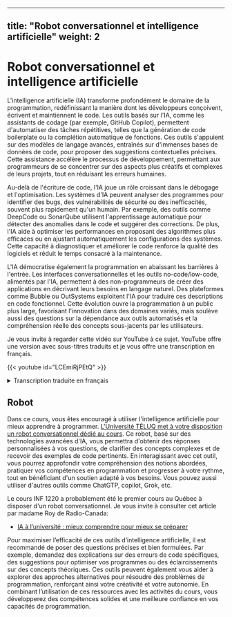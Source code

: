 
---
title: "Robot conversationnel et intelligence artificielle"
weight: 2
---




# Robot conversationnel et intelligence artificielle

L'intelligence artificielle (IA) transforme profondément le domaine de la programmation, redéfinissant la manière dont les développeurs conçoivent, écrivent et maintiennent le code. Les outils basés sur l'IA, comme les assistants de codage (par exemple, GitHub Copilot), permettent d'automatiser des tâches répétitives, telles que la génération de code boilerplate ou la complétion automatique de fonctions. Ces outils s'appuient sur des modèles de langage avancés, entraînés sur d'immenses bases de données de code, pour proposer des suggestions contextuelles précises. Cette assistance accélère le processus de développement, permettant aux programmeurs de se concentrer sur des aspects plus créatifs et complexes de leurs projets, tout en réduisant les erreurs humaines.

Au-delà de l'écriture de code, l'IA joue un rôle croissant dans le débogage et l'optimisation. Les systèmes d'IA peuvent analyser des programmes pour identifier des bugs, des vulnérabilités de sécurité ou des inefficacités, souvent plus rapidement qu'un humain. Par exemple, des outils comme DeepCode ou SonarQube utilisent l'apprentissage automatique pour détecter des anomalies dans le code et suggérer des corrections. De plus, l'IA aide à optimiser les performances en proposant des algorithmes plus efficaces ou en ajustant automatiquement les configurations des systèmes. Cette capacité à diagnostiquer et améliorer le code renforce la qualité des logiciels et réduit le temps consacré à la maintenance.

L'IA démocratise également la programmation en abaissant les barrières à l'entrée. Les interfaces conversationnelles et les outils no-code/low-code, alimentés par l'IA, permettent à des non-programmeurs de créer des applications en décrivant leurs besoins en langage naturel. Des plateformes comme Bubble ou OutSystems exploitent l'IA pour traduire ces descriptions en code fonctionnel. Cette évolution ouvre la programmation à un public plus large, favorisant l'innovation dans des domaines variés, mais soulève aussi des questions sur la dépendance aux outils automatisés et la compréhension réelle des concepts sous-jacents par les utilisateurs.



Je vous invite à regarder cette vidéo sur YouTube à ce sujet. YouTube offre une version
avec sous-titres traduits et je vous offre une transcription en français.


{{< youtube id="LCEmiRjPEtQ" >}}


<details>
<summary>Transcription traduite en français
</summary>



Hum, d'accord, je suis enthousiaste d'être ici aujourd'hui pour vous parler du logiciel à l'ère de l'IA. On m'a dit que beaucoup d'entre vous sont étudiants, en licence, master, doctorat, et ainsi de suite, et que vous êtes sur le point d'entrer dans l'industrie. Je pense que c'est un moment extrêmement unique et très intéressant pour rejoindre l'industrie en ce moment. Fondamentalement, la raison en est que le logiciel change à nouveau. Je dis «&nbsp;à nouveau&nbsp;» parce que j'ai déjà donné cette conférence, mais le problème est que le logiciel ne cesse de changer. J'ai donc beaucoup de matériel pour créer de nouvelles conférences, et je pense que ce changement est assez fondamental. Grossièrement, le logiciel n'a pas beaucoup changé à un niveau aussi fondamental depuis 70 ans, puis il a changé, je pense, deux fois de manière assez rapide ces dernières années. Il y a donc une énorme quantité de travail à faire, une énorme quantité de logiciels à écrire et à réécrire.

Le paysage du logiciel

Examinons peut-être le domaine du logiciel. Si nous considérons cela comme une carte du logiciel, il existe un outil vraiment cool appelé «&nbsp;Map of GitHub&nbsp;». C'est un peu comme tout le logiciel qui a été écrit, des instructions pour l'ordinateur afin d'exécuter des tâches dans l'espace numérique. Si vous zoomez, ce sont tous différents types de dépôts, et c'est tout le code qui a été écrit. Il y a quelques années, j'ai observé que le logiciel changeait, qu'il y avait un nouveau type de logiciel, et je l'ai appelé «&nbsp;logiciel 2.0&nbsp;» à l'époque. L'idée était que le logiciel 1.0 est le code que vous écrivez pour l'ordinateur, tandis que le logiciel 2.0 concerne les réseaux neuronaux, en particulier les poids d'un réseau neuronal. Vous n'écrivez pas ce code directement, vous ajustez plutôt les ensembles de données, puis vous exécutez un optimiseur pour créer les paramètres de ce réseau neuronal. À l'époque, les réseaux neuronaux étaient perçus comme un simple classificateur différent, comme un arbre de décision ou quelque chose comme ça. Je pense que ce cadre était beaucoup plus approprié.

Maintenant, nous avons l'équivalent de GitHub dans le domaine du logiciel 2.0. Je pense que Hugging Face est fondamentalement l'équivalent de GitHub pour le logiciel 2.0. Il y a aussi Model Atlas, où vous pouvez visualiser tout le code écrit, si vous êtes curieux. D'ailleurs, le grand cercle au centre représente les paramètres de Flux, le générateur d'images. Chaque fois que quelqu'un ajuste un modèle au-dessus de Flux, vous créez en quelque sorte un «&nbsp;commit&nbsp;» dans cet espace, et vous obtenez un générateur d'images différent.

En résumé, le logiciel 1.0 est le code informatique qui programme un ordinateur, le logiciel 2.0 sont les poids qui programment les réseaux neuronaux. Voici un exemple avec AlexNet, un réseau neuronal de reconnaissance d'images. Jusqu'à récemment, tous les réseaux neuronaux que nous connaissions étaient des ordinateurs à fonction fixe, comme de l'image aux catégories. Ce qui a changé, et je pense que c'est un changement fondamental, c'est que les réseaux neuronaux sont devenus programmables avec les grands modèles de langage (LLM). Je vois cela comme quelque chose de nouveau et unique, un nouveau type d'ordinateur. À mon avis, cela mérite une nouvelle désignation : le logiciel 3.0. Vos invites (prompts) sont maintenant des programmes qui programment le LLM, et, chose remarquable, ces invites sont écrites en anglais, ce qui en fait un langage de programmation très intéressant.

Exemple : classification de sentiments

Pour illustrer la différence, si vous faites une classification de sentiments, vous pouvez imaginer écrire une certaine quantité de code Python pour effectuer cette classification, ou entraîner un réseau neuronal, ou encore utiliser une invite pour un grand modèle de langage. Voici une invite courte, et vous pouvez imaginer la modifier pour programmer l'ordinateur d'une manière légèrement différente. Nous avons donc le logiciel 1.0, le logiciel 2.0, et je pense que nous voyons maintenant que beaucoup de code sur GitHub n'est plus seulement du code, il y a aussi beaucoup de texte en anglais entrelacé avec le code. Une nouvelle catégorie de code émerge, non seulement un nouveau paradigme de programmation, mais aussi, ce qui est remarquable, dans notre langue native, l'anglais.

Quand cela m'a frappé il y a quelques années, j'ai tweeté à ce sujet, et cela a capté l'attention de beaucoup de monde. C'est actuellement mon tweet épinglé : nous programmons maintenant les ordinateurs en anglais. Chez Tesla, nous travaillions sur le pilote automatique, et nous essayions de faire conduire la voiture. J'ai montré une diapositive à l'époque où les entrées de la voiture passaient par une pile logicielle pour produire la direction et l'accélération. J'avais observé qu'il y avait une tonne de code C++ dans le pilote automatique, qui était du logiciel 1.0, et qu'il y avait aussi des réseaux neuronaux pour la reconnaissance d'images. Au fil du temps, à mesure que nous améliorions le pilote automatique, le réseau neuronal gagnait en capacité et en taille, et tout le code C++ était supprimé. Beaucoup des capacités et fonctionnalités initialement écrites en 1.0 ont été migrées vers le 2.0. Par exemple, l'assemblage des informations entre les images des différentes caméras et dans le temps était effectué par un réseau neuronal, ce qui nous a permis de supprimer beaucoup de code. La pile logicielle 2.0 a littéralement dévoré la pile logicielle du pilote automatique.

Je trouvais cela vraiment remarquable à l'époque, et je pense que nous voyons la même chose aujourd'hui, où un nouveau type de logiciel dévore la pile. Nous avons trois paradigmes de programmation complètement différents, et si vous entrez dans l'industrie, il est très utile d'être à l'aise avec chacun d'eux, car ils ont tous leurs avantages et inconvénients. Vous devrez décider si une fonctionnalité doit être programmée en 1.0, 2.0 ou 3.0. Allez-vous entraîner un réseau neuronal, simplement utiliser une invite pour un LLM, ou écrire un code explicite ? Nous devons tous prendre ces décisions et potentiellement passer fluidement d'un paradigme à l'autre.

Les grands modèles de langage (LLM)

Passons maintenant à la première partie, où je veux parler des LLM, de la manière de penser à ce nouveau paradigme et à son écosystème. Qu'est-ce que cet nouvel ordinateur, à quoi ressemble-t-il, et à quoi ressemble l'écosystème ? J'ai été frappé par une citation d'Andrew Ng, il y a plusieurs années, qui disait que l'IA est la nouvelle électricité. Je pense que cela capture quelque chose de très intéressant, car les LLM ont actuellement des propriétés d'utilité publique. Les laboratoires de LLM, comme OpenAI, Gemini, Anthropic, etc., investissent des capitaux pour entraîner les LLM, ce qui équivaut à construire un réseau. Ensuite, il y a des dépenses opérationnelles pour fournir cette intelligence via des API à nous tous, à travers un accès mesuré où nous payons par million de jetons ou quelque chose comme ça. Nous avons beaucoup d'exigences similaires à celles d'une utilité publique : faible latence, haute disponibilité, qualité constante, etc.

Dans l'électricité, vous auriez un commutateur de transfert pour passer de la grille à l'énergie solaire, une batterie ou un générateur. Dans les LLM, nous avons peut-être OpenRouter, qui permet de basculer facilement entre différents types de LLM existants. Comme les LLM sont des logiciels, ils ne rivalisent pas pour l'espace physique, donc il est acceptable d'avoir, disons, six fournisseurs d'électricité, et vous pouvez passer de l'un à l'autre, car ils ne concurrencent pas de manière aussi directe. Ce qui est aussi fascinant, c'est que récemment, plusieurs LLM ont connu des pannes, et les gens se sont retrouvés bloqués, incapables de travailler. Quand les LLM de pointe tombent en panne, c'est comme une baisse d'intelligence dans le monde, un peu comme une tension instable dans le réseau, et la planète devient simplement moins intelligente. Plus nous dépendons de ces modèles, ce qui est déjà dramatique, plus cela va croître.

Mais les LLM n'ont pas seulement des propriétés d'utilité publique. Ils ont aussi des propriétés de fabriques (fabs), car les investissements nécessaires pour construire un LLM sont considérables, pas seulement comme construire une centrale électrique. La technologie évolue rapidement, avec des arbres technologiques complexes, de la recherche et du développement, et des secrets centralisés dans les laboratoires de LLM. Cependant, l'analogie devient un peu floue, car, comme je l'ai mentionné, il s'agit de logiciel, et le logiciel est moins défendable car il est très malléable.

Je pense que l'analogie qui a le plus de sens est que les LLM ont de fortes similitudes avec les systèmes d'exploitation. Ce n'est pas juste de l'électricité ou de l'eau qui sort d'un robinet comme une commodité. Ce sont des écosystèmes logiciels de plus en plus complexes, pas juste des commodités simples comme l'électricité. L'écosystème se forme de manière très similaire, avec quelques fournisseurs à source fermée, comme Windows ou Mac OS, et une alternative open source comme Linux. Pour les LLM, nous avons quelques fournisseurs à source fermée en compétition, et peut-être que l'écosystème LLaMA est actuellement une approximation de quelque chose qui pourrait devenir comme Linux. C'est encore très tôt, car ce ne sont que des LLM simples, mais nous commençons à voir qu'ils vont devenir beaucoup plus compliqués, avec l'utilisation d'outils, la multimodalité, et comment tout cela fonctionne.

Quand j'ai réalisé cela il y a un moment, j'ai essayé de le schématiser, et il m'a semblé que les LLM sont comme un nouveau système d'exploitation. Le LLM est une sorte d'équivalent du CPU, les fenêtres de contexte sont comme la mémoire, et le LLM orchestre la mémoire et le calcul pour résoudre des problèmes, en utilisant toutes ces capacités. Cela ressemble beaucoup à un système d'exploitation de ce point de vue.

Pour donner un exemple, si je veux télécharger une application, disons VS Code, je peux le télécharger et l'exécuter sur Windows, Linux ou Mac. De la même manière, je peux prendre une application LLM comme Cursor et l'exécuter sur GPT, Claude ou la série Gemini, juste en sélectionnant une option dans un menu déroulant. Nous sommes dans une ère, disons des années 1960, où le calcul des LLM est encore très coûteux pour ce nouveau type d'ordinateur, ce qui oblige les LLM à être centralisés dans le cloud. Nous sommes tous des clients qui interagissent avec eux via le réseau, et aucun de nous n'a une utilisation complète de ces ordinateurs. Cela rend logique d'utiliser le partage de temps, où nous sommes tous une dimension du lot quand ils exécutent l'ordinateur dans le cloud. C'est ainsi que les ordinateurs fonctionnaient à cette époque : les systèmes d'exploitation étaient dans le cloud, tout était diffusé, et il y avait du traitement par lots.

La révolution de l'informatique personnelle n'a pas encore eu lieu, car ce n'est pas économique, ça n'a pas de sens. Mais certaines personnes essaient, et il s'avère que les Mac Minis, par exemple, sont très adaptés pour certains LLM, car si vous faites une inférence par lot, tout est très limité par la mémoire. Cela fonctionne, et ce sont peut-être des signes précoces de l'informatique personnelle, mais cela n'a pas vraiment eu lieu. Ce n'est pas clair à quoi cela ressemblera. Peut-être que certains d'entre vous inventeront ce que c'est, comment ça fonctionne, ou ce que ça devrait être.

Une autre analogie : chaque fois que je parle à ChatGPT ou à un LLM directement en texte, j'ai l'impression de parler à un système d'exploitation via le terminal. C'est du texte, c'est un accès direct au système d'exploitation. Une interface graphique (GUI) n'a pas encore été inventée de manière générale. Est-ce que ChatGPT devrait avoir une GUI différente des simples bulles de texte ? Certaines applications ont des GUI, mais il n'y a pas de GUI générale pour toutes les tâches.

Les LLM diffèrent des systèmes d'exploitation de manière assez unique. J'ai écrit sur une propriété qui me semble très différente cette fois-ci : les LLM inversent la direction de la diffusion technologique, qui est généralement présente dans la technologie. Par exemple, avec l'électricité, la cryptographie, l'informatique, l'aviation, l'internet, le GPS, beaucoup de technologies transformatrices nouvelles et coûteuses étaient d'abord utilisées par les gouvernements et les entreprises, avant de se diffuser aux consommateurs. Mais avec les LLM, c'est l'inverse. Avec les premiers ordinateurs, il s'agissait de balistique et d'usage militaire, mais avec les LLM, il s'agit de savoir comment faire bouillir un œuf. C'est fascinant que nous ayons un nouvel ordinateur magique qui m'aide à faire bouillir un œuf, et non à aider le gouvernement à faire quelque chose de fou comme de la balistique militaire ou une technologie spéciale. Les entreprises et les gouvernements sont en retard sur l'adoption de ces technologies par rapport à nous tous. Cela informe peut-être certaines utilisations de la technologie, comme où se trouvent les premières applications.

Résumé

Les LLM sont des systèmes d'exploitation complexes, comparables à l'informatique des années 1960, et nous refaisons l'informatique à nouveau. Ils sont actuellement disponibles via le partage de temps et distribués comme une utilité publique. Ce qui est nouveau et sans précédent, c'est qu'ils ne sont pas entre les mains de quelques gouvernements et entreprises, mais entre les mains de nous tous, car nous avons tous un ordinateur, et c'est juste du logiciel. ChatGPT a été envoyé à nos ordinateurs, à des milliards de personnes, instantanément et du jour au lendemain, ce qui est insensé. Maintenant, c'est à nous d'entrer dans l'industrie et de programmer ces ordinateurs. C'est assez remarquable.

Psychologie des LLM

Avant de programmer les LLM, nous devons réfléchir à ce qu'ils sont. J'aime parler de leur psychologie. Je vois les LLM comme des esprits humains, des simulations stochastiques de personnes, où le simulateur est un transformateur autorégressif. C'est un réseau neuronal qui avance token par token, avec presque la même quantité de calcul pour chaque token. Ce simulateur est ajusté à tout le texte que nous avons sur internet, et ainsi de suite, ce qui lui donne une psychologie émergente semblable à celle des humains.

La première chose que vous remarquez, c'est que les LLM ont une connaissance encyclopédique et une mémoire impressionnante. Ils peuvent se souvenir de beaucoup plus de choses qu'un individu humain, car ils ont lu énormément. Cela me rappelle le film Rain Man, que je recommande vivement. Dustin Hoffman y joue un savant autiste avec une mémoire presque parfaite, capable de lire un annuaire téléphonique et de se souvenir de tous les noms et numéros. Les LLM sont similaires : ils peuvent se souvenir de hachages SHA et de toutes sortes de choses très facilement. Ils ont donc des superpouvoirs à certains égards.

Mais ils ont aussi des déficits cognitifs. Ils hallucinent beaucoup, inventent des choses, et n'ont pas un très bon modèle interne de connaissance de soi, bien que cela s'améliore. Ils affichent une intelligence inégale : ils sont surhumains dans certains domaines de résolution de problèmes, mais font des erreurs qu'aucun humain ne ferait, comme insister que 9.11 est supérieur à 9.9 ou qu'il y a deux «&nbsp;r&nbsp;» dans «&nbsp;strawberry&nbsp;». Ce sont des exemples célèbres, mais il y a des aspérités sur lesquelles on peut trébucher.

Ils souffrent aussi d'une sorte d'amnésie rétrograde. Si un collègue rejoint votre organisation, il apprendra au fil du temps à connaître l'organisation, gagnera du contexte, rentrera chez lui, dormira, consolidera ses connaissances et développera une expertise. Les LLM ne le font pas nativement, et ce n'est pas quelque chose qui a été résolu dans la recherche et développement des LLM. Les fenêtres de contexte sont comme une mémoire de travail, et vous devez programmer cette mémoire de travail assez directement, car ils ne deviennent pas plus intelligents par défaut. Beaucoup de gens se trompent sur ces analogies. Je recommande de regarder les films Memento et 50 First Dates, où les protagonistes ont leurs poids fixés et leurs fenêtres de contexte effacées chaque matin, ce qui rend le travail ou les relations problématiques.

Il y a aussi des limitations liées à la sécurité. Les LLM sont assez crédules, vulnérables aux risques d'injection de prompts, et peuvent divulguer vos données. Il y a donc de nombreuses considérations liées à la sécurité.

En résumé, vous devez considérer cette chose surhumaine avec des déficits cognitifs et des problèmes, tout en étant extrêmement utile. Comment les programmer et contourner leurs déficits tout en profitant de leurs superpouvoirs ?

Opportunités avec les LLM

Passons maintenant aux opportunités d'utilisation de ces modèles et à certaines des plus grandes opportunités. Ce n'est pas une liste exhaustive, juste quelques éléments que je trouve intéressants pour cette conférence.

Applications à autonomie partielle

Je suis enthousiaste à propos de ce que j'appelle les applications à autonomie partielle. Prenons l'exemple du codage. Vous pouvez aller directement sur ChatGPT, copier-coller du code, des rapports de bogues, obtenir du code et tout copier-coller. Pourquoi faire cela ? Pourquoi aller directement au système d'exploitation ? Il est beaucoup plus logique d'avoir une application dédiée. Beaucoup d'entre vous utilisent probablement Cursor, que j'utilise aussi. Cursor est un très bon exemple d'une application LLM précoce avec des propriétés utiles pour toutes les applications LLM.

Vous remarquerez que nous avons une interface traditionnelle qui permet à un humain de faire tout le travail manuellement comme avant, mais en plus, nous avons cette intégration LLM qui permet d'avancer par plus gros morceaux. Voici quelques propriétés des applications LLM que je trouve utiles à souligner :





Les LLM gèrent une grande partie de la gestion du contexte.



Ils orchestrent plusieurs appels aux LLM. Dans le cas de Cursor, il y a des modèles d'embedding pour tous vos fichiers, des modèles de chat, des modèles qui appliquent des différences au code, et tout cela est orchestré pour vous.



Une interface graphique spécifique à l'application est très importante. Vous ne voulez pas parler directement au système d'exploitation en texte. Le texte est difficile à lire, interpréter et comprendre, et vous ne voulez pas prendre certaines actions nativement en texte. Il est beaucoup plus facile de voir une différence en rouge et vert, de voir ce qui est ajouté ou soustrait, et d'utiliser des commandes comme Cmd+Y pour accepter ou Cmd+N pour rejeter, plutôt que de devoir l'écrire en texte. Une interface graphique permet à un humain d'auditer le travail de ces systèmes faillibles et d'aller plus vite.



Ce que j'appelle le curseur d'autonomie. Dans Cursor, vous pouvez faire une complétion par tabulation, où vous êtes principalement en charge. Vous pouvez sélectionner un morceau de code et utiliser Cmd+K pour modifier juste ce morceau, Cmd+L pour modifier tout le fichier, ou Cmd+I pour laisser l'application faire ce qu'elle veut dans tout le dépôt, ce qui est la version agentique à pleine autonomie. Vous contrôlez ce curseur d'autonomie, et selon la complexité de la tâche, vous pouvez ajuster le niveau d'autonomie que vous êtes prêt à céder.

Un autre exemple d'application LLM réussie est Perplexity. Elle possède des fonctionnalités similaires à celles que j'ai mentionnées pour Cursor. Elle regroupe beaucoup d'informations, orchestre plusieurs LLM, et a une interface graphique qui permet d'auditer une partie de son travail, comme citer des sources que vous pouvez inspecter. Elle a aussi un curseur d'autonomie : vous pouvez faire une recherche rapide, une recherche approfondie, ou une recherche très approfondie et revenir 10 minutes plus tard. Ce sont différents niveaux d'autonomie que vous cédez à l'outil.

Je me demande à quoi cela ressemble si beaucoup de logiciels deviennent partiellement autonomes. Pour ceux d'entre vous qui maintiennent des produits et services, comment allez-vous rendre vos produits et services partiellement autonomes ? Un LLM peut-il voir tout ce qu'un humain peut voir ? Un LLM peut-il agir de toutes les manières dont un humain pourrait agir ? Les humains peuvent-ils superviser et rester dans la boucle de cette activité, car ce sont des systèmes faillibles qui ne sont pas encore parfaits ? À quoi ressemble une différence dans Photoshop, par exemple ? Beaucoup de logiciels traditionnels ont actuellement des interrupteurs et des éléments conçus pour les humains. Tout cela doit changer et devenir accessible aux LLM.

Un point que je veux souligner avec beaucoup de ces applications LLM, qui ne reçoit peut-être pas autant d'attention qu'il le devrait, est que nous coopérons maintenant avec des IA. Habituellement, elles génèrent, et nous, humains, vérifions. Il est dans notre intérêt de faire tourner cette boucle le plus rapidement possible pour accomplir beaucoup de travail. Il y a deux façons principales d'y parvenir :





Accélérer la vérification. Les interfaces graphiques sont extrêmement importantes pour cela, car elles exploitent le GPU de votre vision par ordinateur dans votre tête. Lire du texte est laborieux et pas amusant, mais regarder des choses est amusant et constitue une autoroute vers votre cerveau. Les interfaces graphiques sont donc très utiles pour auditer les systèmes et pour les représentations visuelles en général.



Garder l'IA en laisse. Beaucoup de gens s'emballent trop avec les agents IA. Ce n'est pas utile de recevoir une différence de 10 000 lignes de code dans mon dépôt. Je reste le goulot d'étranglement, même si ces 10 000 lignes sortent instantanément. Je dois m'assurer que cela n'introduit pas de bogues, que c'est correct, et qu'il n'y a pas de problèmes de sécurité. Il est dans notre intérêt de faire tourner ce flux très rapidement et de garder l'IA en laisse, car elle devient trop réactive.

Quand je fais du codage assisté par IA, si je code tranquillement, tout va bien, mais si j'essaie d'avancer dans mon travail, ce n'est pas génial d'avoir un agent trop réactif qui fait tout. Je travaille toujours sur de petits morceaux incrémentiels, je veux m'assurer que tout va bien, je veux faire tourner cette boucle très rapidement, et je travaille sur des choses concrètes et uniques. Beaucoup d'entre vous développent probablement des façons similaires de travailler avec les LLM. J'ai aussi vu plusieurs articles de blog qui tentent de développer ces meilleures pratiques pour travailler avec les LLM. J'en ai lu un récemment qui était assez bon, discutant de certaines techniques, notamment sur la manière de garder l'IA en laisse. Par exemple, si votre invite est vague, l'IA pourrait ne pas faire exactement ce que vous vouliez, et la vérification échouera. Vous demanderez autre chose, et si la vérification échoue, vous commencerez à tourner en rond. Il est donc plus logique de passer un peu plus de temps à être plus précis dans vos invites, ce qui augmente la probabilité d'une vérification réussie, et vous pouvez avancer.

Dans mon propre travail, je m'intéresse actuellement à ce que l'éducation pourrait être avec l'IA et les LLM. Beaucoup de mes réflexions portent sur la manière de garder l'IA en laisse. Je ne pense pas que cela fonctionne de dire à ChatGPT «&nbsp;Hey, enseigne-moi la physique&nbsp;». L'IA se perd dans les bois. Pour moi, ce sont deux applications distinctes : une pour un enseignant qui crée des cours, et une qui prend ces cours et les sert aux étudiants. Dans les deux cas, nous avons cet artefact intermédiaire d'un cours qui est auditable, nous pouvons nous assurer qu'il est bon, cohérent, et l'IA est gardée en laisse par rapport à un certain programme, une certaine progression de projets, etc. C'est une façon de garder l'IA en laisse, et je pense que cela a beaucoup plus de chances de fonctionner.

Une autre analogie à laquelle je fais référence est mon expérience chez Tesla, où j'ai travaillé pendant cinq ans sur un produit à autonomie partielle, qui partage beaucoup de caractéristiques. Par exemple, dans le tableau de bord, il y a l'interface graphique du pilote automatique, qui montre ce que le réseau neuronal voit. Nous avions le curseur d'autonomie, et au fil de mon temps là-bas, nous faisions de plus en plus de tâches autonomes pour l'utilisateur. Une petite histoire : la première fois que j'ai conduit un véhicule autonome, c'était en 2013. Un ami qui travaillait chez Waymo m'a proposé de faire un tour à Palo Alto. J'ai pris une photo avec Google Glass à l'époque – beaucoup d'entre vous sont si jeunes que vous ne savez peut-être même pas ce que c'est. Nous sommes montés dans la voiture, avons fait un trajet d'environ 30 minutes sur les autoroutes et les rues de Palo Alto, et ce trajet était parfait, sans aucune intervention. C'était en 2013, il y a 12 ans, et cela m'a frappé, car à l'époque, après ce trajet parfait, j'ai pensé que la conduite autonome était imminente. Mais nous sommes en 2025, et nous travaillons toujours sur l'autonomie, sur les agents de conduite. Même maintenant, nous n'avons pas vraiment résolu le problème. Vous voyez peut-être des Waymo circuler sans conducteur, mais il y a encore beaucoup de téléopération et d'humains dans la boucle. Nous n'avons pas encore déclaré le succès, mais je pense que cela va réussir à ce stade, mais cela a pris beaucoup de temps.

Le logiciel est vraiment complexe, tout comme la conduite. Quand je vois des affirmations comme «&nbsp;2025 est l'année des agents&nbsp;», je m'inquiète. Je pense que c'est la décennie des agents, et cela va prendre du temps. Nous avons besoin d'humains dans la boucle, nous devons le faire prudemment. Soyons sérieux, c'est du logiciel.

Une autre analogie que je considère toujours est l'armure d'Iron Man. J'adore Iron Man, je pense que c'est tellement juste à bien des égards concernant la technologie et comment elle va se déployer. Ce que j'aime dans l'armure d'Iron Man, c'est qu'elle est à la fois une augmentation – Tony Stark peut la piloter – et un agent. Dans certains films, l'armure est assez autonome, peut voler et trouver Tony, etc. C'est le curseur d'autonomie : nous pouvons construire des augmentations ou des agents, et nous voulons faire un peu des deux. Mais à ce stade, en travaillant avec des LLM faillibles, je dirais qu'il s'agit moins de robots Iron Man et plus de combinaisons Iron Man. Il s'agit moins de construire des démos flashy d'agents autonomes et plus de construire des produits à autonomie partielle. Ces produits ont des interfaces graphiques personnalisées et une expérience utilisateur, conçus pour que la boucle de génération-vérification humaine soit très rapide, tout en gardant à l'esprit qu'il est en principe possible d'automatiser ce travail. Il devrait y avoir un curseur d'autonomie dans votre produit, et vous devriez réfléchir à comment faire glisser ce curseur pour rendre votre produit plus autonome avec le temps.

Programmation en anglais

Passons à une autre dimension que je trouve très unique. Non seulement il y a un nouveau type de langage de programmation qui permet l'autonomie dans les logiciels, mais comme je l'ai mentionné, il est programmé en anglais, qui est une interface naturelle. Soudain, tout le monde est programmeur, car tout le monde parle une langue naturelle comme l'anglais. C'est extrêmement optimiste et très intéressant pour moi, et totalement sans précédent. Avant, il fallait passer cinq à dix ans à étudier pour pouvoir faire quelque chose en logiciel. Ce n'est plus le cas.

Quelqu'un a-t-il entendu parler du «&nbsp;vibe coding&nbsp;» ? C'est un tweet qui a introduit ce concept, et on m'a dit que c'est maintenant un mème majeur. Une anecdote amusante : je suis sur Twitter depuis environ 15 ans, et je n'ai toujours aucune idée de quel tweet va devenir viral et lequel va passer inaperçu. Je pensais que ce tweet allait être dans la deuxième catégorie, juste une pensée spontanée, mais il est devenu un mème total. Je ne peux pas vraiment prévoir, mais je suppose qu'il a touché une corde sensible et donné un nom à quelque chose que tout le monde ressentait mais ne pouvait pas exprimer en mots. Maintenant, il y a même une page Wikipédia pour ça.

Tom Wolf de Hugging Face a partagé une vidéo magnifique que j'adore, montrant des enfants en train de faire du vibe coding. Je trouve cette vidéo tellement saine. Comment peut-on regarder cette vidéo et se sentir mal à propos de l'avenir ? L'avenir est prometteur. Je pense que cela deviendra une porte d'entrée vers le développement logiciel. Je ne suis pas pessimiste quant à l'avenir de cette génération.

J'ai aussi essayé le vibe coding, car c'est tellement amusant. C'est génial quand vous voulez construire quelque chose de super personnalisé qui n'existe pas et que vous voulez juste tenter le coup un samedi. J'ai construit une application iOS, et je ne sais pas programmer en Swift, mais j'ai été choqué de pouvoir construire une application super basique. Je ne vais pas l'expliquer, c'est vraiment idiot, mais c'était juste une journée de travail, et ça fonctionnait sur mon téléphone le même jour. J'étais comme «&nbsp;Wow, c'est incroyable&nbsp;». Je n'ai pas eu à lire des manuels sur Swift pendant cinq jours pour commencer.

J'ai aussi fait du vibe coding pour une application appelée MenuGen, qui est en ligne sur menu.app. J'avais ce problème où j'arrive dans un restaurant, je lis le menu, et je n'ai aucune idée de ce que sont les plats, et j'ai besoin d'images. Ça n'existait pas, alors je me suis dit «&nbsp;Je vais le coder en mode vibe&nbsp;». Vous allez sur menu.app, prenez une photo d'un menu, et MenuGen génère les images. Tout le monde reçoit 5 $ de crédits gratuits en s'inscrivant, ce qui est un centre de coûts majeur dans ma vie. Cette application me fait perdre beaucoup d'argent.

Ce qui est fascinant avec MenuGen, c'est que coder la partie vibe coding était la partie facile. La plupart des difficultés sont survenues quand j'ai essayé de la rendre réelle, avec l'authentification, les paiements, le nom de domaine, et le déploiement sur Vercel. Tout cela n'était pas du code, c'était du DevOps, cliquer sur des choses dans le navigateur, et c'était extrêmement lent, ça a pris une autre semaine. J'avais une démo de MenuGen fonctionnant sur mon ordinateur portable en quelques heures, mais il m'a fallu une semaine pour la rendre réelle, car c'était vraiment agaçant. Par exemple, ajouter une connexion Google à votre page web implique une énorme quantité d'instructions d'une bibliothèque comme Clerk, me disant d'aller à telle URL, de cliquer sur tel menu déroulant, de choisir ceci, d'aller là et de cliquer sur ça. C'est comme si un ordinateur me disait quoi faire. Pourquoi est-ce que je fais ça ? Fais-le toi-même !

Construire pour les agents

La dernière partie de ma conférence se concentre sur la possibilité de construire pour les agents. Je ne veux pas faire ce travail, les agents peuvent-ils le faire ? Grossièrement, je pense qu'il y a une nouvelle catégorie de consommateurs et de manipulateurs d'informations numériques. Avant, c'étaient juste les humains via les interfaces graphiques ou les ordinateurs via les API. Maintenant, nous avons une chose complètement nouvelle : les agents. Ce sont des ordinateurs, mais ils sont un peu comme des humains, des esprits humains sur internet, et ils doivent interagir avec notre infrastructure logicielle. Pouvons-nous construire pour eux ? C'est une nouveauté.

Par exemple, vous pouvez avoir un fichier robots.txt sur votre domaine pour indiquer aux robots d'indexation comment se comporter sur votre site. De la même manière, vous pourriez avoir un fichier llm.txt, un simple fichier Markdown expliquant à un LLM de quoi parle ce domaine. C'est très lisible pour un LLM. S'il devait récupérer le HTML de votre page web et essayer de le parser, ce serait très sujet aux erreurs et difficile. Nous pouvons parler directement aux LLM, ça vaut le coup.

Une grande quantité de documentation est actuellement écrite pour les humains, avec des listes, du texte en gras, des images, ce qui n'est pas directement accessible aux LLM. Certains services commencent à transformer leurs documentations pour qu'elles soient spécifiquement destinées aux LLM. Vercel et Stripe, par exemple, sont des pionniers ici, mais j'en ai vu d'autres. Ils proposent leur documentation en Markdown, qui est super facile à comprendre pour les LLM. C'est génial.

Un exemple simple de mon expérience : certains d'entre vous connaissent peut-être 3Blue1Brown, qui fait de magnifiques vidéos d'animation sur YouTube. Il a écrit une bibliothèque appelée Manim, et je voulais faire mes propres animations. Il y a une documentation extensive sur l'utilisation de Manim, mais je ne voulais pas la lire. J'ai donc copié-collé tout le contenu dans un LLM, décrit ce que je voulais, et ça a fonctionné directement. Le LLM m'a créé une animation exactement comme je le voulais, et j'étais comme «&nbsp;Wow, c'est incroyable&nbsp;». Si nous rendons les documentations lisibles pour les LLM, cela va débloquer une énorme quantité d'utilisations, et je pense que c'est merveilleux et que ça devrait se faire plus souvent.

Malheureusement, il ne s'agit pas seulement de prendre vos documentations et de les mettre en Markdown, ce qui est la partie facile. Il faut aussi modifier les documentations, car chaque fois qu'elles disent «&nbsp;cliquez ici&nbsp;», c'est mauvais. Un LLM ne peut pas nativement prendre cette action pour le moment. Vercel, par exemple, remplace chaque occurrence de «&nbsp;cliquez&nbsp;» par une commande curl équivalente que votre agent LLM pourrait exécuter à votre place. Je trouve cela très intéressant. Il y a aussi le protocole de contexte de modèle d'Anthropic, une autre façon de parler directement aux agents en tant que nouveaux consommateurs et manipulateurs d'informations numériques. Je suis très optimiste sur ces idées.

J'aime aussi plusieurs petits outils ici et là qui aident à ingérer des données dans des formats très adaptés aux LLM. Par exemple, quand je vais sur un dépôt GitHub comme mon dépôt nanoGPT, je ne peux pas le donner à un LLM et poser des questions, car c'est une interface humaine sur GitHub. Mais si vous changez l'URL de GitHub à GetIngest, cela concatène tous les fichiers en un seul texte géant, crée une structure de répertoire, etc., et c'est prêt à être copié-collé dans votre LLM préféré. Un exemple encore plus frappant est DeepWiki, où ce n'est pas juste le contenu brut des fichiers. Devon, par exemple, analyse le dépôt GitHub et construit toute une page de documentation pour votre dépôt, ce qui est encore plus utile à copier-coller dans votre LLM.

J'adore tous ces petits outils où vous changez simplement l'URL, et ça rend quelque chose accessible à un LLM. C'est très bien, et il devrait y en avoir beaucoup plus. Une note supplémentaire : il est tout à fait possible que dans le futur – et même aujourd'hui – les LLM puissent naviguer et cliquer sur des choses. Mais je pense toujours qu'il vaut la peine de rencontrer les LLM à mi-chemin et de faciliter leur accès à toutes ces informations, car c'est encore assez coûteux et beaucoup plus difficile. Il y aura une longue traîne de logiciels qui ne s'adapteront pas, car ce ne sont pas des dépôts ou des infrastructures numériques très actifs. Nous aurons besoin de ces outils, mais pour tous les autres, je pense qu'il vaut la peine de trouver un point de rencontre.

Conclusion

Quel moment incroyable pour entrer dans l'industrie ! Nous devons réécrire une tonne de code, qui sera écrit par des professionnels et des codeurs. Les LLM sont un peu comme des utilités publiques, un peu comme des fabriques, mais surtout comme des systèmes d'exploitation. C'est tellement tôt, c'est comme les années 1960 des systèmes d'exploitation, et beaucoup d'analogies se croisent. Ces LLM sont comme des esprits humains faillibles avec lesquels nous devons apprendre à travailler. Pour le faire correctement, nous devons ajuster notre infrastructure en conséquence.

Quand vous construisez des applications LLM, j'ai décrit certaines façons de travailler efficacement avec ces LLM et certains outils qui rendent cela possible, ainsi que comment faire tourner cette boucle très rapidement pour créer des produits à autonomie partielle. Beaucoup de code devra aussi être écrit plus directement pour les agents. En revenant à l'analogie de l'armure d'Iron Man, je pense que sur la prochaine décennie, nous allons faire glisser le curseur d'autonomie de gauche à droite, et il sera très intéressant de voir à quoi cela ressemble. J'ai hâte de le construire avec vous tous. Merci.

</details>

## Robot


Dans ce cours, vous êtes encouragé à utiliser l'intelligence artificielle pour mieux apprendre 
à programmer. [L'Université TÉLUQ met à votre disposition un robot conversationnel dédié au cours](https://rc-inf1220.teluq.ca/#). Ce robot, basé sur des technologies avancées d'IA, vous permettra d'obtenir des réponses personnalisées à vos questions, de clarifier des concepts complexes et de recevoir des exemples de code pertinents. En interagissant avec cet outil, vous pourrez approfondir votre compréhension des notions abordées, pratiquer vos compétences en programmation et progresser à votre rythme, tout en bénéficiant d'un soutien adapté à vos besoins. Vous pouvez aussi utiliser d'autres outils comme ChatGTP, copilot, Grok, etc.

Le cours INF 1220 a probablement été le premier cours au Québec à disposer d'un robot conversationnel. Je vous invite à consulter cet article par madame Roy de Radio-Canada:

- [IA à l’université : mieux comprendre pour mieux se préparer](https://ici.radio-canada.ca/nouvelle/2067576/teluq-universite-laval-ia-chatgpt-robot)


Pour maximiser l’efficacité de ces outils d’intelligence artificielle, il est recommandé de poser des questions précises et bien formulées. Par exemple, demandez des explications sur des erreurs de code spécifiques, des suggestions pour optimiser vos programmes ou des éclaircissements sur des concepts théoriques. Ces outils peuvent également vous aider à explorer des approches alternatives pour résoudre des problèmes de programmation, renforçant ainsi votre créativité et votre autonomie. En combinant l’utilisation de ces ressources avec les activités du cours, vous développerez des compétences solides et une meilleure confiance en vos capacités de programmation.